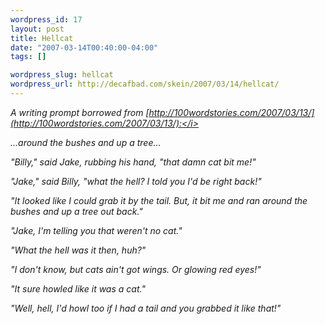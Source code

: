 ```yaml
--- 
wordpress_id: 17
layout: post
title: Hellcat
date: "2007-03-14T00:40:00-04:00"
tags: []

wordpress_slug: hellcat
wordpress_url: http://decafbad.com/skein/2007/03/14/hellcat/
---
```

<i>A writing prompt borrowed from [http://100wordstories.com/2007/03/13/](http://100wordstories.com/2007/03/13/):</i>

<i>...around the bushes and up a tree...</i>

"Billy," said Jake, rubbing his hand, "that damn cat bit me!"

"Jake," said Billy, "what the hell?  I told you I'd be right back!"

"It looked like I could grab it by the tail.  But, it bit me and ran around the bushes and up a tree out back."

"Jake, I'm telling you that weren't no cat."

"What the hell was it then, huh?"

"I don't know, but cats ain't got wings.  Or glowing red eyes!"

"It sure howled like it was a cat."

"Well, hell, I'd howl too if I had a tail and you grabbed it like that!"

